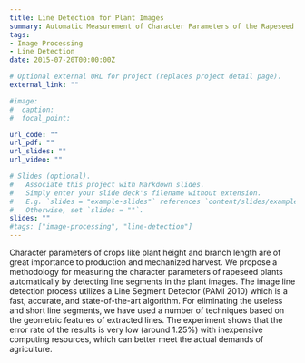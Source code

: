 ```yaml
---
title: Line Detection for Plant Images
summary: Automatic Measurement of Character Parameters of the Rapeseed Plant via Image Line Detection
tags:
- Image Processing
- Line Detection
date: 2015-07-20T00:00:00Z

# Optional external URL for project (replaces project detail page).
external_link: ""

#image:
#  caption:
#  focal_point:

url_code: ""
url_pdf: ""
url_slides: ""
url_video: ""

# Slides (optional).
#   Associate this project with Markdown slides.
#   Simply enter your slide deck's filename without extension.
#   E.g. `slides = "example-slides"` references `content/slides/example-slides.md`.
#   Otherwise, set `slides = ""`.
slides: ""
#tags: ["image-processing", "line-detection"]
---
```

Character parameters of crops like plant height and branch length are of great importance to production and mechanized harvest. We propose a methodology for measuring the character parameters of rapeseed plants automatically by detecting line segments in the plant images. The image line detection process utilizes a Line Segment Detector (PAMI 2010) which is a fast, accurate, and state-of-the-art algorithm. For eliminating the useless and short line segments, we have used a number of techniques based on the geometric features of extracted lines. The experiment shows that the error rate of the results is very low (around 1.25%) with inexpensive computing resources, which can better meet the actual demands of agriculture.